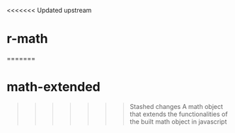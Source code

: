 <<<<<<< Updated upstream
# r-math
=======
# math-extended
>>>>>>> Stashed changes
A math object that extends the functionalities of the built math object in javascript
